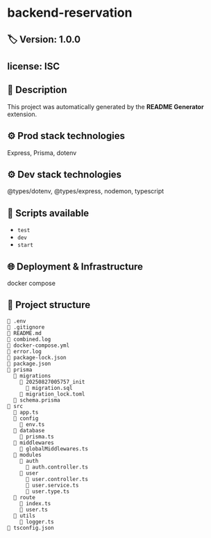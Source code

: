 # backend-reservation

		

		
## 🏷 Version: 1.0.0

## license: ISC
		
## 📖 Description
This project was automatically generated by the **README Generator** extension.

## ⚙️ Prod stack technologies
Express, Prisma, dotenv


## ⚙️ Dev  stack technologies 
@types/dotenv, @types/express, nodemon, typescript

## 📜 Scripts available
- `test`
- `dev`
- `start`


## 🌐 Deployment & Infrastructure
docker compose 


## 📂 Project structure
```
📄 .env
📄 .gitignore
📄 README.md
📄 combined.log
📄 docker-compose.yml
📄 error.log
📄 package-lock.json
📄 package.json
📂 prisma
  📂 migrations
    📂 20250827005757_init
      📄 migration.sql
    📄 migration_lock.toml
  📄 schema.prisma
📂 src
  📄 app.ts
  📂 config
    📄 env.ts
  📂 database
    📄 prisma.ts
  📂 middlewares
    📄 globalMiddlewares.ts
  📂 modules
    📂 auth
      📄 auth.controller.ts
    📂 user
      📄 user.controller.ts
      📄 user.service.ts
      📄 user.type.ts
  📂 route
    📄 index.ts
    📄 user.ts
  📂 utils
    📄 logger.ts
📄 tsconfig.json

```
